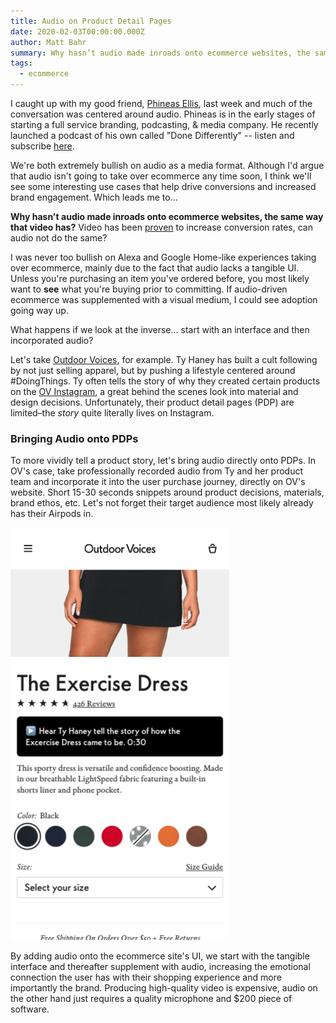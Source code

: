 ```yaml
---
title: Audio on Product Detail Pages
date: 2020-02-03T00:00:00.000Z
author: Matt Bahr
summary: Why hasn’t audio made inroads onto ecommerce websites, the same way that video has?
tags:
  - ecommerce
---
```

I caught up with my good friend, [Phineas Ellis](https://www.linkedin.com/in/phineas-ellis-1526992b/), last week and much of the conversation was centered around audio. Phineas is in the early stages of starting a full service branding, podcasting, & media company. He recently launched a podcast of his own called "Done Differently" -- listen and subscribe [here](https://open.spotify.com/show/6woJlHbaTGna3sFnhGBkJ1).

We're both extremely bullish on audio as a media format. Although I'd argue that audio isn't going to take over ecommerce any time soon, I think we'll see some interesting use cases that help drive conversions and increased brand engagement. Which leads me to... 

<strong>Why hasn't audio made inroads onto ecommerce websites, the same way that video has?</strong> Video has been [proven](https://neilpatel.com/blog/product-videos-conversion) to increase conversion rates, can audio not do the same? 

I was never too bullish on Alexa and Google Home-like experiences taking over ecommerce, mainly due to the fact that audio lacks a tangible UI. Unless you're purchasing an item you've ordered before, you most likely want to <strong>see</strong> what you're buying prior to committing. If audio-driven ecommerce was supplemented with a visual medium, I could see adoption going way up. 

What happens if we look at the inverse... start with an interface and then incorporated audio?

Let's take [Outdoor Voices](https://outdoorvoices.com), for example. Ty Haney has built a cult following by not just selling apparel, but by pushing a lifestyle centered around #DoingThings. Ty often tells the story of why they created certain products on the [OV Instagram](https://www.instagram.com/stories/highlights/17922371494314754/), a great behind the scenes look into material and design decisions. Unfortunately, their product detail pages (PDP) are limited–the *story* quite literally lives on Instagram. 

### Bringing Audio onto PDPs

To more vividly tell a product story, let's bring audio directly onto PDPs. In OV's case, take professionally recorded audio from Ty and her product team and incorporate it into the user purchase journey, directly on OV's website. Short 15-30 seconds snippets around product decisions, materials, brand ethos, etc. Let's not forget their target audience most likely already has their Airpods in.

![image-title-here](/static/img/ov_audio_example.png)

By adding audio onto the ecommerce site's UI, we start with the tangible interface and thereafter supplement with audio, increasing the emotional connection the user has with their shopping experience and more importantly the brand. Producing high-quality video is expensive, audio on the other hand just requires a quality microphone and $200 piece of software. 

